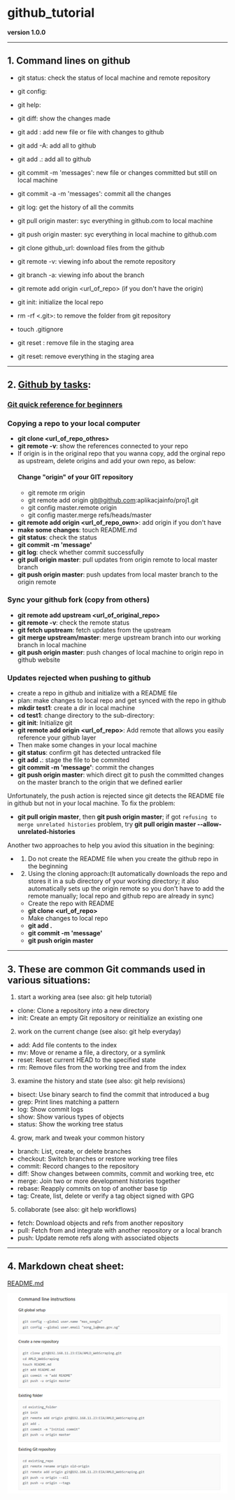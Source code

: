 # github_tutorial

**version 1.0.0**

---

## 1.	Command lines on github

* git status:                   check the status of local machine and remote repository
* git config:
* git help:
* git diff:                     show the changes made


* git add <filename>:           add new file or file with changes to github
* git add -A:                   add all to github
* git add .:                    add all to github
 

* git commit -m 'messages':     new file or changes committed but still on local machine
* git commit -a -m 'messages':  commit all the changes
* git log:                      get the history of all the commits


* git pull origin master:       syc everything in github.com to local machine
* git push origin master:       syc everything in local machine to github.com


* git clone github_url:         download files from the github
* git remote -v:                viewing info about the remote repository
* git branch -a:                viewing info about the branch
* git remote add origin <url_of_repo> (if you don't have the origin)


* git init:                     initialize the local repo
* rm -rf <.git>:                to remove the folder from git repository


* touch .gitignore
* git reset <filename>:         remove file in the staging area
* git reset:                    remove everything in the staging area

---

## 2.	[Github by tasks](https://www.youtube.com/watch?v=h1e8oC7g0Ps&index=11&list=PL5-da3qGB5IBLMp7LtN8Nc3Efd4hJq0kD):

### [Git quick reference for beginners](https://www.dataschool.io/git-quick-reference-for-beginners/)

### Copying a repo to your local computer
* **git clone <url_of_repo_othres>**
* **git remote -v**: show the references connected to your repo
* If origin is in the original repo that you wanna copy, add the orginal repo as upstream, delete origins and add your own repo, as below:
    #### Change "origin" of your GIT repository
    * git remote rm origin
    * git remote add origin git@github.com:aplikacjainfo/proj1.git
    * git config master.remote origin
    * git config master.merge refs/heads/master
* **git remote add origin <url_of_repo_own>**: add origin if you don't have
* **make some changes**: touch README.md
* **git status**: check the status
* **git commit -m 'message'**
* **git log**: check whether commit successfully
* **git pull origin master**: pull updates from origin remote to local master branch
* **git push origin master**: push updates from local master branch to the origin remote

### Sync your github fork (copy from others)
* **git remote add upstream <url_of_original_repo>**
* **git remote -v**: check the remote status
* **git fetch upstream**: fetch updates from the upstream
* **git merge upstream/master**: merge upstream branch into our working branch in local machine
* **git push origin master**: push changes of local machine to origin repo in github website

### Updates rejected when pushing to github
* create a repo in github and initialize with a README file
* plan: make changes to local repo and get synced with the repo in github
* **mkdir test1**: create a dir in local machine
* **cd test1**: change directory to the sub-directory: 
* **git init**: Initialize git
* **git remote add origin <url_of_repo>**: Add remote that allows you easily reference your github layer
* Then make some changes in your local machine
* **git status**: confirm git has detected untracked file
* **git add .**: stage the file to be commited
* **git commit -m 'message'**: commit the changes
* **git push origin master**: which direct git to push the committed changes on the master branch to the origin that we defined earlier

Unfortunately, the push action is rejected since git detects the README file in github but not in your local machine. To fix the problem:
* **git pull origin master**, then **git push origin master**; if got `refusing to merge unrelated histories` problem, try **git pull origin master --allow-unrelated-histories**

Another two approaches to help you aviod this situation in the begining:
* 1. Do not create the README file when you create the github repo in the beginning
* 2. Using the cloning approach:(It automatically downloads the repo and stores it in a sub directory of your working directory; it also automatically sets up the origin remote so you don't have to add the remote manually; local repo and github repo are already in sync)
  * Create the repo with README
  * **git clone <url_of_repo>**
  * Make changes to local repo
  * **git add .**
  * **git commit -m 'message'**
  * **git push origin master**

---

## 3.	These are common Git commands used in various situations:

1. start a working area (see also: git help tutorial)
* clone:	Clone a repository into a new directory
* init:		Create an empty Git repository or reinitialize an existing one

2. work on the current change (see also: git help everyday)
* add: 		Add file contents to the index
* mv:		Move or rename a file, a directory, or a symlink
* reset:	Reset current HEAD to the specified state
* rm:		Remove files from the working tree and from the index

3. examine the history and state (see also: git help revisions)
* bisect:	Use binary search to find the commit that introduced a bug
* grep:		Print lines matching a pattern
* log:		Show commit logs
* show:		Show various types of objects
* status:	Show the working tree status

4. grow, mark and tweak your common history
* branch:	List, create, or delete branches
* checkout:	Switch branches or restore working tree files
* commit:	Record changes to the repository
* diff:		Show changes between commits, commit and working tree, etc
* merge:	Join two or more development histories together
* rebase:	Reapply commits on top of another base tip
* tag:		Create, list, delete or verify a tag object signed with GPG

5. collaborate (see also: git help workflows)
* fetch:	Download objects and refs from another repository
* pull:		Fetch from and integrate with another repository or a local branch
* push:		Update remote refs along with associated objects


---

## 4. Markdown cheat sheet:

[README.md](https://github.com/adam-p/markdown-here/wiki/Markdown-Here-Cheatsheet)

![quick git command](https://github.com/StanleySongPro/github_tutorial/blob/master/quick_git_command.png "quick_git_command")





